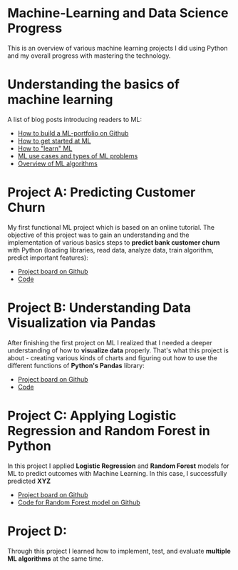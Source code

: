 # Machine-Learning and Data Science Progress
This is an overview of various machine learning projects I did using Python and my overall progress with mastering the technology.

# Understanding the basics of machine learning
A list of blog posts introducing readers to ML:
- [How to build a ML-portfolio on Github](https://machinelearningmastery.com/build-a-machine-learning-portfolio/)
- [How to get started at ML](https://machinelearningmastery.com/machine-learning-mastery-method/)
- [How to "learn" ML](https://machinelearningmastery.com/youre-wrong-machine-learning-not-hard/)
- [ML use cases and types of ML problems](https://machinelearningmastery.com/practical-machine-learning-problems/)
- [Overview of ML algorithms](https://machinelearningmastery.com/a-tour-of-machine-learning-algorithms/)

# Project A: Predicting Customer Churn
My first functional ML project which is based on an online tutorial. The objective of this project was to gain an understanding and the implementation of various basics steps to **predict bank customer churn** with Python (loading libraries, read data, analyze data, train algorithm, predict important features):
- [Project board on Github](https://github.com/theonlyduck/Machine-Learning/projects/1)
- [Code](https://github.com/theonlyduck/Machine-Learning/blob/master/customer-churn)

# Project B: Understanding Data Visualization via Pandas
After finishing the first project on ML I realized that I needed a deeper understanding of how to **visualize data** properly. That's what this project is about - creating various kinds of charts and figuring out how to use the different functions of **Python's Pandas** library:
- [Project board on Github](https://github.com/theonlyduck/Machine-Learning/projects/2)
- [Code](https://github.com/theonlyduck/Machine-Learning/blob/master/Project_B_Data_Visualization_Pandas)

# Project C: Applying Logistic Regression and Random Forest in Python
In this project I applied **Logistic Regression** and **Random Forest** models for ML to predict outcomes with Machine Learning. In this case, I successfully predicted **XYZ**
- [Project board on Github](https://github.com/theonlyduck/Machine-Learning/projects/3)
- [Code for Random Forest model on Github](https://github.com/theonlyduck/Machine-Learning/blob/master/Project_C_Random_Forest_preciction)

# Project D: 
Through this project I learned how to implement, test, and evaluate **multiple ML algorithms** at the same time.
